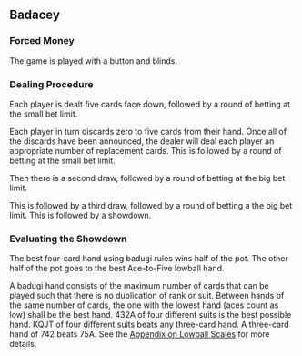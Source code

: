 Badacey
-------
### Forced Money
The game is played with a button and blinds.

### Dealing Procedure
Each player is dealt five cards face down, followed by a round of betting at the
small bet limit.

Each player in turn discards zero to five cards from their hand. Once all of the
discards have been announced, the dealer will deal each player an appropriate
number of replacement cards. This is followed by a round of betting at the small
bet limit.

Then there is a second draw, followed by a round of betting at the big bet limit.

This is followed by a third draw, followed by a round of betting a the big bet limit.
This is followed by a showdown.

### Evaluating the Showdown
The best four-card hand using badugi rules wins half of the pot. The other half of
the pot goes to the best Ace-to-Five lowball hand.

A badugi hand consists of the maximum number of cards that can be played such
that there is no duplication of rank or suit. Between hands of the same number of
cards, the one with the lowest hand (aces count as low) shall be the best hand.
432A of four different suits is the best possible hand. KQJT of four different
suits beats any three-card hand. A three-card hand of 742 beats 75A. See the
[Appendix on Lowball Scales](./lowball-scales.md)
for more details.

